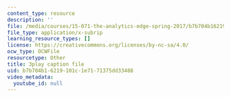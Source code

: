 ```yaml
---
content_type: resource
description: ''
file: /media/courses/15-071-the-analytics-edge-spring-2017/b7b704b16219101c1e7171375dd33488_iR1nRg-jm1o.srt
file_type: application/x-subrip
learning_resource_types: []
license: https://creativecommons.org/licenses/by-nc-sa/4.0/
ocw_type: OCWFile
resourcetype: Other
title: 3play caption file
uid: b7b704b1-6219-101c-1e71-71375dd33488
video_metadata:
  youtube_id: null
---
```

